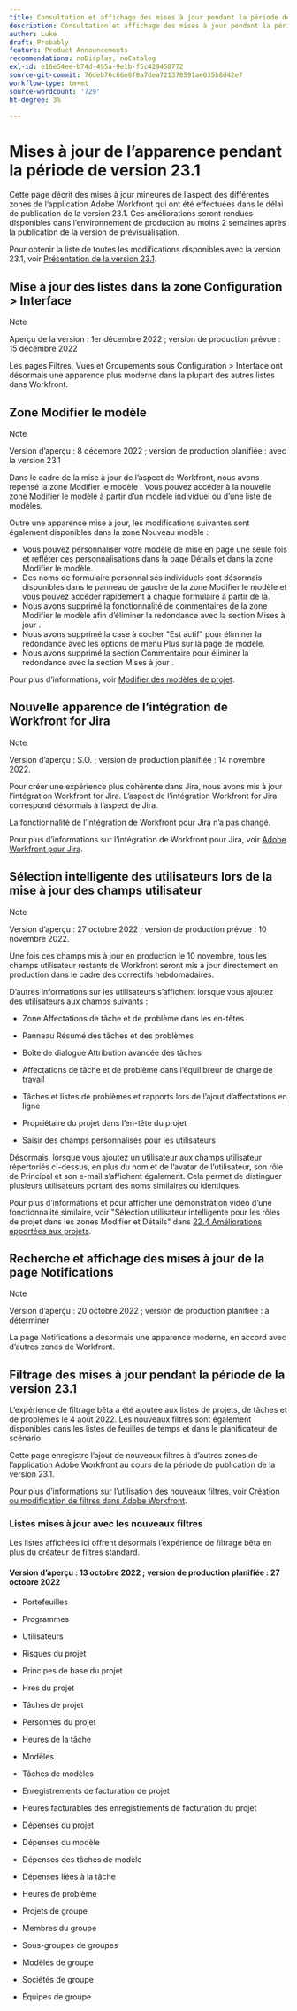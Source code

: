 ```yaml
---
title: Consultation et affichage des mises à jour pendant la période de publication de la version 23.1
description: Consultation et affichage des mises à jour pendant la période de publication de la version 23.1
author: Luke
draft: Probably
feature: Product Announcements
recommendations: noDisplay, noCatalog
exl-id: e16e54ee-b74d-495a-9e1b-f5c429458772
source-git-commit: 76deb76c66e8f8a7dea721378591ae035b8d42e7
workflow-type: tm+mt
source-wordcount: '729'
ht-degree: 3%

---
```


# Mises à jour de l’apparence pendant la période de version 23.1

Cette page décrit des mises à jour mineures de l’aspect des différentes zones de l’application Adobe Workfront qui ont été effectuées dans le délai de publication de la version 23.1. Ces améliorations seront rendues disponibles dans l’environnement de production au moins 2 semaines après la publication de la version de prévisualisation.

Pour obtenir la liste de toutes les modifications disponibles avec la version 23.1, voir [Présentation de la version 23.1](/help/quicksilver/product-announcements/product-releases/23.1-release-activity/23-1-release-overview.md).

## Mise à jour des listes dans la zone Configuration > Interface

>[!NOTE]
>
>Aperçu de la version : 1er décembre 2022 ; version de production prévue : 15 décembre 2022

Les pages Filtres, Vues et Groupements sous Configuration > Interface ont désormais une apparence plus moderne dans la plupart des autres listes dans Workfront.

## Zone Modifier le modèle

>[!NOTE]
>
>Version d’aperçu : 8 décembre 2022 ; version de production planifiée : avec la version 23.1

Dans le cadre de la mise à jour de l’aspect de Workfront, nous avons repensé la zone Modifier le modèle . Vous pouvez accéder à la nouvelle zone Modifier le modèle à partir d’un modèle individuel ou d’une liste de modèles.

Outre une apparence mise à jour, les modifications suivantes sont également disponibles dans la zone Nouveau modèle :

* Vous pouvez personnaliser votre modèle de mise en page une seule fois et refléter ces personnalisations dans la page Détails et dans la zone Modifier le modèle.
* Des noms de formulaire personnalisés individuels sont désormais disponibles dans le panneau de gauche de la zone Modifier le modèle et vous pouvez accéder rapidement à chaque formulaire à partir de là.
* Nous avons supprimé la fonctionnalité de commentaires de la zone Modifier le modèle afin d’éliminer la redondance avec la section Mises à jour .
* Nous avons supprimé la case à cocher &quot;Est actif&quot; pour éliminer la redondance avec les options de menu Plus sur la page de modèle.
* Nous avons supprimé la section Commentaire pour éliminer la redondance avec la section Mises à jour .

Pour plus d’informations, voir [Modifier des modèles de projet](/help/quicksilver/manage-work/projects/create-and-manage-templates/edit-templates.md).

## Nouvelle apparence de l’intégration de Workfront for Jira

>[!NOTE]
>
>Version d’aperçu : S.O. ; version de production planifiée : 14 novembre 2022.

Pour créer une expérience plus cohérente dans Jira, nous avons mis à jour l’intégration Workfront for Jira. L’aspect de l’intégration Workfront for Jira correspond désormais à l’aspect de Jira.

La fonctionnalité de l’intégration de Workfront pour Jira n’a pas changé.

Pour plus d’informations sur l’intégration de Workfront pour Jira, voir [Adobe Workfront pour Jira](/help/quicksilver/workfront-integrations-and-apps/use-workfront-with-jira/workfront-for-jira.md).

## Sélection intelligente des utilisateurs lors de la mise à jour des champs utilisateur

>[!NOTE]
>
>Version d’aperçu : 27 octobre 2022 ; version de production prévue : 10 novembre 2022.
>
>Une fois ces champs mis à jour en production le 10 novembre, tous les champs utilisateur restants de Workfront seront mis à jour directement en production dans le cadre des correctifs hebdomadaires.

D’autres informations sur les utilisateurs s’affichent lorsque vous ajoutez des utilisateurs aux champs suivants :

* Zone Affectations de tâche et de problème dans les en-têtes

* Panneau Résumé des tâches et des problèmes

* Boîte de dialogue Attribution avancée des tâches

* Affectations de tâche et de problème dans l’équilibreur de charge de travail

* Tâches et listes de problèmes et rapports lors de l’ajout d’affectations en ligne

* Propriétaire du projet dans l’en-tête du projet

* Saisir des champs personnalisés pour les utilisateurs

Désormais, lorsque vous ajoutez un utilisateur aux champs utilisateur répertoriés ci-dessus, en plus du nom et de l’avatar de l’utilisateur, son rôle de Principal et son e-mail s’affichent également. Cela permet de distinguer plusieurs utilisateurs portant des noms similaires ou identiques.

Pour plus d’informations et pour afficher une démonstration vidéo d’une fonctionnalité similaire, voir &quot;Sélection utilisateur intelligente pour les rôles de projet dans les zones Modifier et Détails&quot; dans [22.4 Améliorations apportées aux projets](/help/quicksilver/product-announcements/product-releases/22.4-release-activity/22-4-project-enhancements.md).

## Recherche et affichage des mises à jour de la page Notifications

>[!NOTE]
>
>Version d’aperçu : 20 octobre 2022 ; version de production planifiée : à déterminer <!-- Phased rollout beginning on November 3, with availability for all customers by November 17, 2022. -->

La page Notifications a désormais une apparence moderne, en accord avec d’autres zones de Workfront.

## Filtrage des mises à jour pendant la période de la version 23.1

L’expérience de filtrage bêta a été ajoutée aux listes de projets, de tâches et de problèmes le 4 août 2022. Les nouveaux filtres sont également disponibles dans les listes de feuilles de temps et dans le planificateur de scénario.

Cette page enregistre l’ajout de nouveaux filtres à d’autres zones de l’application Adobe Workfront au cours de la période de publication de la version 23.1.

Pour plus d’informations sur l’utilisation des nouveaux filtres, voir [Création ou modification de filtres dans Adobe Workfront](/help/quicksilver/reports-and-dashboards/reports/reporting-elements/create-filters.md).

### Listes mises à jour avec les nouveaux filtres

Les listes affichées ici offrent désormais l’expérience de filtrage bêta en plus du créateur de filtres standard.

#### Version d’aperçu : 13 octobre 2022 ; version de production planifiée : 27 octobre 2022

* Portefeuilles

* Programmes

* Utilisateurs

* Risques du projet

* Principes de base du projet

* Hres du projet

* Tâches de projet

* Personnes du projet

* Heures de la tâche

* Modèles

* Tâches de modèles

* Enregistrements de facturation de projet

* Heures facturables des enregistrements de facturation du projet

* Dépenses du projet

* Dépenses du modèle

* Dépenses des tâches de modèle

* Dépenses liées à la tâche

* Heures de problème

* Projets de groupe

* Membres du groupe

* Sous-groupes de groupes

* Modèles de groupe

* Sociétés de groupe

* Équipes de groupe
